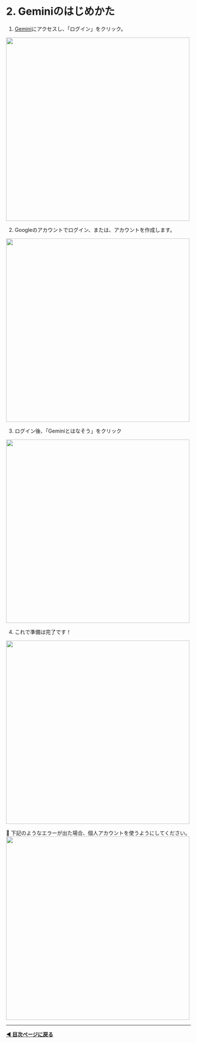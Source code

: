 # 2. Geminiのはじめかた

1. [Gemini](https://gemini.google.com/?hl=ja)にアクセスし、「ログイン」をクリック。

<img src="https://i.gyazo.com/319ba04e43fe1e7ff5545846b276aced.jpg" width="500px">

2. Googleのアカウントでログイン、または、アカウントを作成します。

<img src="https://i.gyazo.com/3614e0ac5fb2ec5b4c92b9fdd670515b.png" width="500px">

3. ログイン後、「Geminiとはなそう」をクリック

<img src="https://i.gyazo.com/22db8342e81fbb85f3b67b3e42e33af3.jpg" width="500px">

4. これで準備は完了です！

<img src="https://i.gyazo.com/0bfe5aea5bbb6f23c3e621fc26c19ba6.png" width="500px">

🌟 下記のようなエラーが出た場合、個人アカウントを使うようにしてください。
<img src="https://i.gyazo.com/945abf04370923525705f824d38141b5.png" width="500px">


---

**[◀ 目次ページに戻る](./readme.md)**
